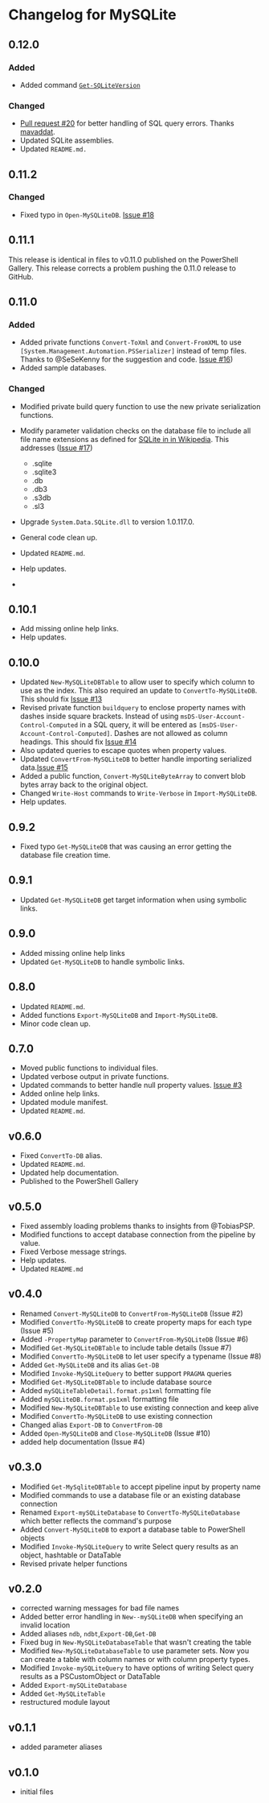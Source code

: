 # Changelog for MySQLite

## 0.12.0

### Added

- Added command [`Get-SQLiteVersion`](docs\Get-SQLiteVersion.md)

### Changed

- [Pull request #20](https://github.com/jdhitsolutions/MySQLite/pull/20) for better handling of SQL query errors. Thanks [mavaddat](https://github.com/mavaddat).
- Updated SQLite assemblies.
- Updated `README.md.`

## 0.11.2

### Changed

- Fixed typo in `Open-MySQLiteDB`. [Issue #18](https://github.com/jdhitsolutions/MySQLite/issues/18)

## 0.11.1

This release is identical in files to v0.11.0 published on the PowerShell Gallery. This release corrects a problem pushing the 0.11.0 release to GitHub.

## 0.11.0

### Added

- Added private functions `Convert-ToXml` and `Convert-FromXML` to use `[System.Management.Automation.PSSerializer]` instead of temp files. Thanks to @SeSeKenny for the suggestion and code. [Issue #16](https://github.com/jdhitsolutions/MySQLite/issues/16))
- Added sample databases.

### Changed

- Modified private build query function to use the new private serialization functions.
- Modify parameter validation checks on the database file to include all file name extensions as defined for [SQLite in in Wikipedia](https://en.wikipedia.org/wiki/SQLite). This addresses ([Issue #17](https://github.com/jdhitsolutions/MySQLite/issues/17))

  - .sqlite
  - .sqlite3
  - .db
  - .db3
  - .s3db
  - .sl3

- Upgrade `System.Data.SQLite.dll` to version 1.0.117.0.
- General code clean up.
- Updated `README.md`.
- Help updates.
-
## 0.10.1

+ Add missing online help links.
+ Help updates.

## 0.10.0

+ Updated `New-MySQLiteDBTable` to allow user to specify which column to use as the index. This also required an update to `ConvertTo-MySQLiteDB`. This should fix [Issue #13](https://github.com/jdhitsolutions/MySQLite/issues/13)
+ Revised private function `buildquery` to enclose property names with dashes inside square brackets. Instead of using `msDS-User-Account-Control-Computed` in a SQL query, it will be entered as `[msDS-User-Account-Control-Computed]`. Dashes are not allowed as column headings. This should fix [Issue #14](https://github.com/jdhitsolutions/MySQLite/issues/14)
+ Also updated queries to escape quotes when property values.
+ Updated `ConvertFrom-MySQLiteDB` to better handle importing serialized data.[Issue #15](https://github.com/jdhitsolutions/MySQLite/issues/15)
+ Added a public function, `Convert-MySQLiteByteArray` to convert blob bytes array back to the original object.
+ Changed `Write-Host` commands to `Write-Verbose` in `Import-MySQLiteDB`.
+ Help updates.

## 0.9.2

+ Fixed typo `Get-MySQLiteDB` that was causing an error getting the database file creation time.

## 0.9.1

+ Updated `Get-MySQLiteDB` get target information when using symbolic links.

## 0.9.0

+ Added missing online help links
+ Updated `Get-MySQLiteDB` to handle symbolic links.

## 0.8.0

+ Updated `README.md`.
+ Added functions `Export-MySQLiteDB` and `Import-MySQLiteDB`.
+ Minor code clean up.

## 0.7.0

+ Moved public functions to individual files.
+ Updated verbose output in private functions.
+ Updated commands to better handle null property values. [Issue #3](https://github.com/jdhitsolutions/MySQLite/issues/3)
+ Added online help links.
+ Updated module manifest.
+ Updated `README.md`.

## v0.6.0

+ Fixed `ConvertTo-DB` alias.
+ Updated `README.md`.
+ Updated help documentation.
+ Published to the PowerShell Gallery

## v0.5.0

+ Fixed assembly loading problems thanks to insights from @TobiasPSP.
+ Modified functions to accept database connection from the pipeline by value.
+ Fixed Verbose message strings.
+ Help updates.
+ Updated `README.md`

## v0.4.0

+ Renamed `Convert-MySQLiteDB` to `ConvertFrom-MySQLiteDB` (Issue #2)
+ Modified `ConvertTo-MySQLiteDB` to create property maps for each type (Issue #5)
+ Added `-PropertyMap` parameter to `ConvertFrom-MySQLiteDB` (Issue #6)
+ Modified `Get-MySQLiteDBTable` to include table details (Issue #7)
+ Modified `ConvertTo-MySQLiteDB` to let user specify a typename (Issue #8)
+ Added `Get-MySQLiteDB` and its alias `Get-DB`
+ Modified `Invoke-MySQLiteQuery` to better support `PRAGMA` queries
+ Modified `Get-MySQLiteDBTable` to include database source
+ Added `mySQLiteTableDetail.format.ps1xml` formatting file
+ Added `mySQLiteDB.format.ps1xml` formatting file
+ Modified `New-MySQLiteDBTable` to use existing connection and keep alive
+ Modified `ConvertTo-MySQLiteDB` to use existing connection
+ Changed alias `Export-DB` to `ConvertFrom-DB`
+ Added `Open-MySQLiteDB` and `Close-MySQLiteDB` (Issue #10)
+ added help documentation (Issue #4)

## v0.3.0

+ Modified `Get-MySqliteDBTable` to accept pipeline input by property name
+ Modified commands to use a database file or an existing database connection
+ Renamed `Export-mySQLiteDatabase` to `ConvertTo-MySQLiteDatabase` which better reflects the command's purpose
+ Added `Convert-MySQLiteDB` to export a database table to PowerShell objects
+ Modified `Invoke-MySQLiteQuery` to write Select query results as an object, hashtable or DataTable
+ Revised private helper functions

## v0.2.0

+ corrected warning messages for bad file names
+ Added better error handling in `New--mySQLiteDB` when specifying an invalid location
+ Added aliases `ndb`, `ndbt`,`Export-DB`,`Get-DB`
+ Fixed bug in `New-MySQLiteDatabaseTable` that wasn't creating the table
+ Modified `New-MySQLiteDatabaseTable` to use parameter sets. Now you can create a table with column names or with column property types.
+ Modified `Invoke-mySQLiteQuery` to have options of writing Select query results as a PSCustomObject or DataTable
+ Added `Export-mySQLiteDatabase`
+ Added `Get-MySQLiteTable`
+ restructured module layout

## v0.1.1

+ added parameter aliases

## v0.1.0

+ initial files
